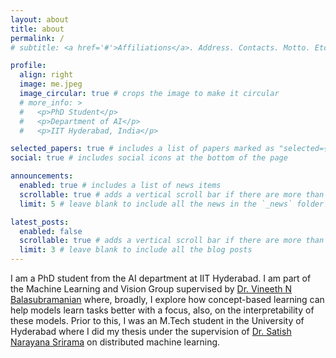 ```yaml
---
layout: about
title: about
permalink: /
# subtitle: <a href='#'>Affiliations</a>. Address. Contacts. Motto. Etc.

profile:
  align: right
  image: me.jpeg
  image_circular: true # crops the image to make it circular
  # more_info: >
  #   <p>PhD Student</p>
  #   <p>Department of AI</p>
  #   <p>IIT Hyderabad, India</p>

selected_papers: true # includes a list of papers marked as "selected={true}"
social: true # includes social icons at the bottom of the page

announcements:
  enabled: true # includes a list of news items
  scrollable: true # adds a vertical scroll bar if there are more than 3 news items
  limit: 5 # leave blank to include all the news in the `_news` folder

latest_posts:
  enabled: false
  scrollable: true # adds a vertical scroll bar if there are more than 3 new posts items
  limit: 3 # leave blank to include all the blog posts
---
```


I am a PhD student from the AI department at IIT Hyderabad. I am part of the Machine Learning and Vision Group supervised by [Dr. Vineeth N Balasubramanian](https://people.iith.ac.in/vineethnb/index.html) where, broadly, I explore how concept-based learning can help models learn tasks better with a focus, also, on the interpretability of these models.
Prior to this, I was an M.Tech student in the University of Hyderabad where I did my thesis under the supervision of [Dr. Satish Narayana Srirama](https://scis.uohyd.ac.in/~srirama/) on distributed machine learning.
